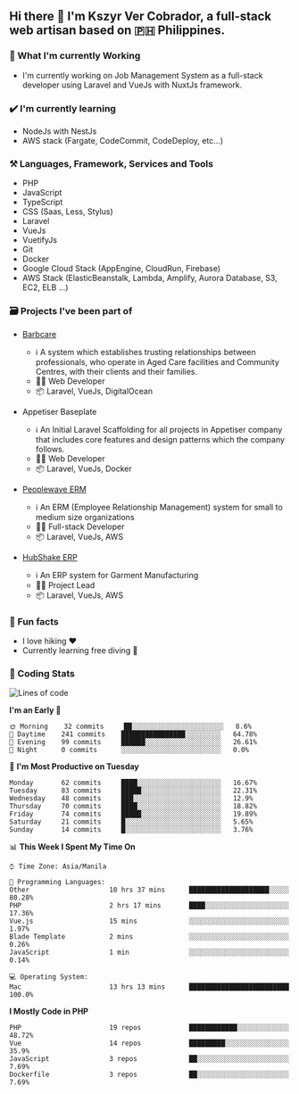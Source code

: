 ## Hi there 👋 I'm Kszyr Ver Cobrador, a full-stack web artisan based on 🇵🇭 Philippines.

### 🚀 What I'm currently Working

- I'm currently working on Job Management System as a full-stack developer using Laravel and VueJs with NuxtJs framework.

### ✔️ I'm currently learning

- NodeJs with NestJs
- AWS stack (Fargate, CodeCommit, CodeDeploy, etc...)

### ⚒️ Languages, Framework, Services and Tools
- PHP
- JavaScript
- TypeScript
- CSS (Saas, Less, Stylus)
- Laravel
- VueJs
- VuetifyJs
- Git
- Docker
- Google Cloud Stack (AppEngine, CloudRun, Firebase)
- AWS Stack (ElasticBeanstalk, Lambda, Amplify, Aurora Database, S3, EC2, ELB ...)


### 🗃 Projects I've been part of

- <a href="https://appetiser.com.au/portfolio/barbcare" target="_blank">Barbcare</a>

  - ℹ️ A system which establishes trusting relationships between professionals, who operate in Aged Care facilities and Community Centres, with their clients and their families.
  - 👨‍💻 Web Developer
  - 📦 Laravel, VueJs, DigitalOcean

- Appetiser Baseplate

  - ℹ️ An Initial Laravel Scaffolding for all projects in Appetiser company that includes core features and design patterns which the company follows.
  - 👨‍💻 Web Developer
  - 📦 Laravel, VueJs, Docker

- <a href="https://peoplewave.co" target="_blank">Peoplewave ERM</a>

  - ℹ️ An ERM (Employee Relationship Management) system for small to medium size organizations
  - 👨‍💻 Full-stack Developer
  - 📦 Laravel, VueJs, AWS

- <a href="https://www.posbang.com/garment-erp" target="_blank">HubShake ERP</a>

  - ℹ️ An ERP system for Garment Manufacturing
  - 👨‍💻 Project Lead
  - 📦 Laravel, VueJs, AWS

### 🌴 Fun facts

- I love hiking ❤️
- Currently learning free diving 🥽

### 🌟 Coding Stats

<!-- WakaTime Stats -->

<!--START_SECTION:waka-->
![Lines of code](https://img.shields.io/badge/From%20Hello%20World%20I%27ve%20Written-461496%20lines%20of%20code-blue)

**I'm an Early 🐤** 

```text
🌞 Morning    32 commits     ██░░░░░░░░░░░░░░░░░░░░░░░   8.6% 
🌆 Daytime    241 commits    ████████████████░░░░░░░░░   64.78% 
🌃 Evening    99 commits     ██████░░░░░░░░░░░░░░░░░░░   26.61% 
🌙 Night      0 commits      ░░░░░░░░░░░░░░░░░░░░░░░░░   0.0%

```
📅 **I'm Most Productive on Tuesday** 

```text
Monday       62 commits     ████░░░░░░░░░░░░░░░░░░░░░   16.67% 
Tuesday      83 commits     █████░░░░░░░░░░░░░░░░░░░░   22.31% 
Wednesday    48 commits     ███░░░░░░░░░░░░░░░░░░░░░░   12.9% 
Thursday     70 commits     ████░░░░░░░░░░░░░░░░░░░░░   18.82% 
Friday       74 commits     █████░░░░░░░░░░░░░░░░░░░░   19.89% 
Saturday     21 commits     █░░░░░░░░░░░░░░░░░░░░░░░░   5.65% 
Sunday       14 commits     █░░░░░░░░░░░░░░░░░░░░░░░░   3.76%

```


📊 **This Week I Spent My Time On** 

```text
⌚︎ Time Zone: Asia/Manila

💬 Programming Languages: 
Other                    10 hrs 37 mins      ████████████████████░░░░░   80.28% 
PHP                      2 hrs 17 mins       ████░░░░░░░░░░░░░░░░░░░░░   17.36% 
Vue.js                   15 mins             ░░░░░░░░░░░░░░░░░░░░░░░░░   1.97% 
Blade Template           2 mins              ░░░░░░░░░░░░░░░░░░░░░░░░░   0.26% 
JavaScript               1 min               ░░░░░░░░░░░░░░░░░░░░░░░░░   0.14%

💻 Operating System: 
Mac                      13 hrs 13 mins      █████████████████████████   100.0%

```

**I Mostly Code in PHP** 

```text
PHP                      19 repos            ████████████░░░░░░░░░░░░░   48.72% 
Vue                      14 repos            █████████░░░░░░░░░░░░░░░░   35.9% 
JavaScript               3 repos             ██░░░░░░░░░░░░░░░░░░░░░░░   7.69% 
Dockerfile               3 repos             ██░░░░░░░░░░░░░░░░░░░░░░░   7.69%

```



<!--END_SECTION:waka-->
